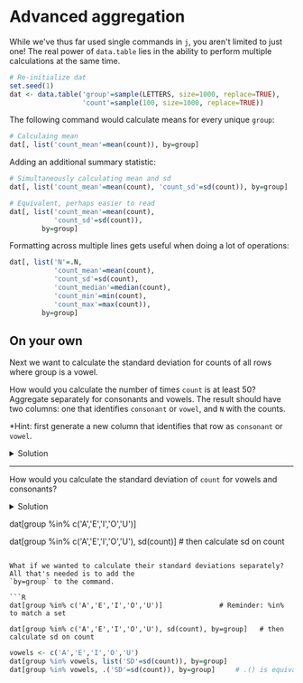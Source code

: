 # Advanced aggregation

While we've thus far used single commands in `j`, you aren't limited to just one!
The real power of `data.table` lies in the ability to perform multiple calculations
at the same time.

```R
# Re-initialize dat
set.seed(1)
dat <- data.table('group'=sample(LETTERS, size=1000, replace=TRUE),
                  'count'=sample(100, size=1000, replace=TRUE))
```

The following command would calculate means for every unique `group`:
```R
# Calculaing mean
dat[, list('count_mean'=mean(count)), by=group]
```

Adding an additional summary statistic:
```R
# Simultaneously calculating mean and sd
dat[, list('count_mean'=mean(count), 'count_sd'=sd(count)), by=group]

# Equivalent, perhaps easier to read
dat[, list('count_mean'=mean(count),
           'count_sd'=sd(count)),
        by=group]
```

Formatting across multiple lines gets useful when doing a lot of operations:
```R
dat[, list('N'=.N,
           'count_mean'=mean(count),
           'count_sd'=sd(count),
           'count_median'=median(count),
           'count_min'=min(count),
           'count_max'=max(count)),
        by=group]
```



## On your own

Next we want to calculate the standard deviation for counts of all rows where group is a vowel.



How would you calculate the number of times `count` is at least 50? Aggregate
separately for consonants and vowels. The result should have two columns: one that identifies `consonant` or `vowel`, and `N` with the counts. 

*Hint: first generate a new column that identifies that row as `consonant` or `vowel`.

<details><summary>Solution</summary>

```R
# Initialize a vector of vowels
vowels <- c('A','E','I','O','U')

# Assign new column depending on group being consonant or vowel
dat[group %in% vowels, 'type' := 'vowel']
dat[! group %in% vowels, 'type' := 'consonant']

# Aggregate by group
dat[count >= 50, .N, by=type]
```

Yielding the result:
```
        type   N
1: consonant 404
2:     vowel 103
```

</details>

---

How would you calculate the standard deviation of `count` for vowels and consonants?

<details><summary>Solution</summary>

You include multiple conditions in `j`. Don't forget to assign column names!

```R
dat[, list('counts_sd' = sd(count), 'counts_mean'=mean(count)), by=type]
```

Yielding the result

```
        type counts_sd counts_mean
1: consonant  28.73418      50.540
2:     vowel  29.62306      51.165
```

</details>

dat[group %in% c('A','E','I','O','U')]              

dat[group %in% c('A','E','I','O','U'), sd(count)]   # then calculate sd on count
```

What if we wanted to calculate their standard deviations separately? All that's needed is to add the
`by=group` to the command.

```R
dat[group %in% c('A','E','I','O','U')]              # Reminder: %in% to match a set

dat[group %in% c('A','E','I','O','U'), sd(count), by=group]   # then calculate sd on count
```



```R
vowels <- c('A','E','I','O','U')
dat[group %in% vowels, list('SD'=sd(count)), by=group]
dat[group %in% vowels, .('SD'=sd(count)), by=group]     # .() is equivalent to list()
```